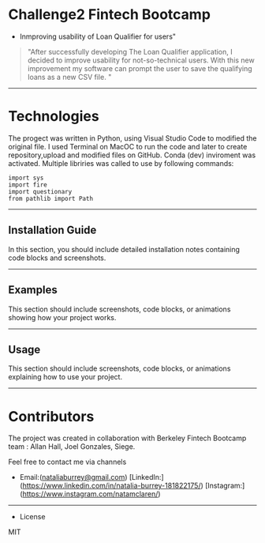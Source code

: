 


# Challenge2 Fintech Bootcamp 

* Inmproving usability of Loan Qualifier for users"

> "After successfully developing The Loan Qualifier application, I decided to improve usability for not-so-technical users. 
With this new improvement my software can prompt the user to save the qualifying loans as a new CSV file.
"




---

# Technologies 

The progect was written in Python, using Visual Studio Code to modified the original file. 
I used Terminal on MacOC to run the code and later to create repository,upload and modified files on GitHub. 
Conda (dev) inviroment was activated. Multiple libriries was called to use by following commands:

``` 
import sys
import fire
import questionary
from pathlib import Path 
```


---

## Installation Guide

In this section, you should include detailed installation notes containing code blocks and screenshots.

---

## Examples

This section should include screenshots, code blocks, or animations showing how your project works.

---

## Usage

This section should include screenshots, code blocks, or animations explaining how to use your project.

---

# Contributors 

The project was created in collaboration with Berkeley Fintech Bootcamp team : Allan Hall, Joel Gonzales, Siege.

Feel free to contact me via channels

* Email:(nataliaburrey@gmail.com) 
[LinkedIn:] (https://www.linkedin.com/in/natalia-burrey-181822175/)
[Instagram:] (https://www.instagram.com/natamclaren/)


---

* License

MIT


